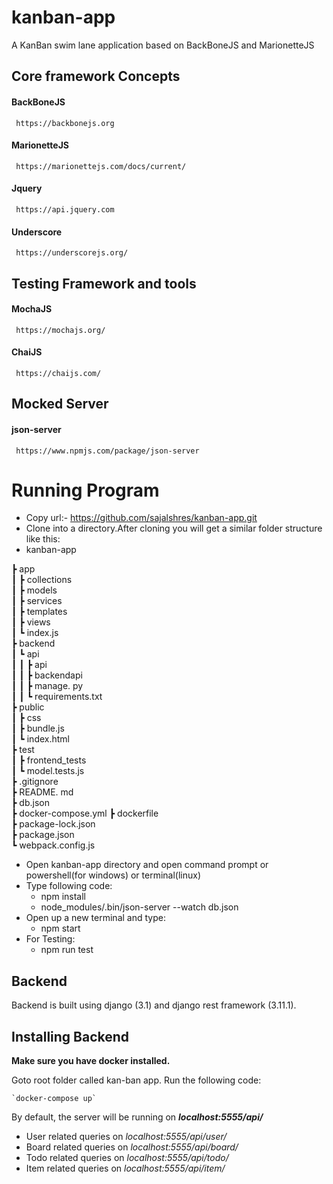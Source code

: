 # kanban-app
A KanBan swim lane application based on BackBoneJS and MarionetteJS


## Core framework Concepts

#### BackBoneJS
     https://backbonejs.org

#### MarionetteJS
     https://marionettejs.com/docs/current/

#### Jquery
     https://api.jquery.com

#### Underscore
     https://underscorejs.org/


## Testing Framework and tools

#### MochaJS
     https://mochajs.org/

#### ChaiJS
     https://chaijs.com/


## Mocked Server

#### json-server
     https://www.npmjs.com/package/json-server


# Running Program

- Copy url:- https://github.com/sajalshres/kanban-app.git
- Clone into a directory.After cloning you will get a similar folder structure like this:
- kanban-app

 ┣ app  
 ┃ ┣ collections  
 ┃ ┣ models  
 ┃ ┣ services  
 ┃ ┣ templates  
 ┃ ┣ views  
 ┃ ┗ index.js  
 ┣ backend  
 ┃ ┗ api  
 ┃ ┃ ┣ api  
 ┃ ┃ ┣ backendapi  
 ┃ ┃ ┣ manage. py  
 ┃ ┃ ┗ requirements.txt  
 ┣ public  
 ┃ ┣ css  
 ┃ ┣ bundle.js  
 ┃ ┗ index.html  
 ┣ test  
 ┃ ┣ frontend_tests  
 ┃ ┗ model.tests.js  
 ┣ .gitignore  
 ┣ README. md  
 ┣ db.json  
 ┣ docker-compose.yml
 ┣ dockerfile    
 ┣ package-lock.json  
 ┣ package.json  
 ┗ webpack.config.js  

- Open kanban-app directory and open command prompt or powershell(for windows) or terminal(linux)
- Type following code:
  * npm install
  * node_modules/.bin/json-server --watch db.json
- Open up a new terminal and type:
  * npm start
- For Testing:
  * npm run test 


## Backend

Backend is built using django (3.1) and  django rest framework (3.11.1).




## Installing Backend

  
__Make sure you have docker installed.__

Goto root folder called kan-ban app.
Run the following code:

    `docker-compose up`

By default, the server will be running on ***localhost:5555/api/***

 - User related queries on *localhost:5555/api/user/*
 - Board related queries on *localhost:5555/api/board/*
 - Todo related queries on *localhost:5555/api/todo/*
 - Item related queries on *localhost:5555/api/item/*
